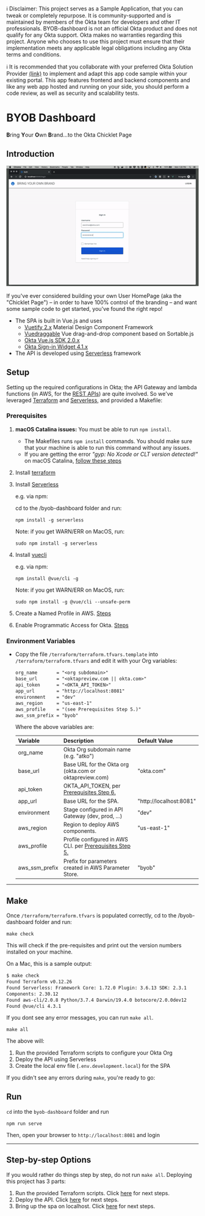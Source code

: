 ℹ️ Disclaimer: This project serves as a Sample Application, that you can tweak or completely repurpose. It is community-supported and is maintained by members of the Okta team for developers and other IT professionals. BYOB-dashboard is not an official Okta product and does not qualify for any Okta support. Okta makes no warranties regarding this project. Anyone who chooses to use this project must ensure that their implementation meets any applicable legal obligations including any Okta terms and conditions.

ℹ️ It is recommended that you collaborate with your preferred Okta Solution Provider [(link)](https://www.okta.com/partners/meet-our-partners/?field_partner_type_tid=8101&field_solutions_target_id=6061) to implement and adapt this app code sample within your existing portal. This app features frontend and backend components and like any web app hosted and running on your side, you should perform a code review, as well as security and scalability tests.

# BYOB Dashboard

**B**ring **Y**our **O**wn **B**rand...to the Okta Chicklet Page

## Introduction

![alt text](images/byob-demo.gif)

If you've ever considered building your own User HomePage (aka the "Chicklet Page") – in order to have 100% control of the branding – and want some sample code to get started, you've found the right repo!

* The SPA is built in Vue.js and uses
    - [Vuetify 2.x](https://vuetifyjs.com/en/) Material Design Component Framework
    - [Vuedraggable](https://github.com/SortableJS/Vue.Draggable) Vue drag-and-drop component based on Sortable.js
    - [Okta Vue.js SDK 2.0.x](https://github.com/okta/okta-oidc-js/tree/master/packages/okta-vue)
    - [Okta Sign-in Widget 4.1.x](https://github.com/okta/okta-signin-widget)
* The API is developed using [Serverless](https://www.serverless.com/) framework

## Setup

Setting up the required configurations in Okta; the API Gateway and lambda functions (in AWS, for the [REST APIs](/byob-api)) are quite involved. So we've leveraged [Terraform](https://www.terraform.io/) and [Serverless](https://www.serverless.com), and provided a Makefile:

### Prerequisites

1. **macOS Catalina issues:** You must be able to run `npm install`.

   - The Makefiles runs `npm install` commands. You should make sure that your machine is able to run this command without any issues.
   - If you are getting the error _"gyp: No Xcode or CLT version detected!"_ on macOS Catalina, [follow these steps](https://medium.com/flawless-app-stories/gyp-no-xcode-or-clt-version-detected-macos-catalina-anansewaa-38b536389e8d)

2. Install [terraform](https://learn.hashicorp.com/terraform/getting-started/install)
3. Install [Serverless](https://www.serverless.com/framework/docs/getting-started/)

   e.g. via npm:

   cd to the /byob-dashboard folder and run:

   ```
   npm install -g serverless
   ```

   Note: if you get WARN/ERR on MacOS, run:

   ```
   sudo npm install -g serverless
   ```

4. Install [vuecli](https://cli.vuejs.org/#getting-started)

   e.g. via npm:

   ```
   npm install @vue/cli -g
   ```

   Note: if you get WARN/ERR on MacOS, run:

   ```
   sudo npm install -g @vue/cli --unsafe-perm
   ```

5. Create a Named Profile in AWS. [Steps](https://docs.idp.rocks/setup/#create-named-profile-in-aws-cli)
6. Enable Programmatic Access for Okta. [Steps](https://docs.idp.rocks/setup/#enable-programmatic-access-to-okta)

### Environment Variables

- Copy the file `/terraform/terraform.tfvars.template` into `/terraform/terraform.tfvars` and edit it with your Org variables:

  ```
  org_name       = "<org subdomain>"
  base_url       = "<oktapreview.com || okta.com>"
  api_token      = "<OKTA_API_TOKEN>"
  app_url        = "http://localhost:8081"
  environment    = "dev"
  aws_region     = "us-east-1"
  aws_profile    = "(see Prerequisites Step 5.)"
  aws_ssm_prefix = "byob"
  ```

  Where the above variables are: <a name="variable-names"></a>

  | Variable       | Description                                                                | Default Value           |
  | -------------- | :------------------------------------------------------------------------- | ----------------------- |
  | org_name       | Okta Org subdomain name (e.g. "atko")                                      |                         |
  | base_url       | Base URL for the Okta org (okta.com or oktapreview.com)                    | "okta.com"              |
  | api_token      | OKTA_API_TOKEN, per [Prerequisites Step 6.](#prerequisites)                |                         |
  | app_url        | Base URL for the SPA.                                                      | "http://localhost:8081" |
  | environment    | Stage configured in API Gateway (dev, prod, ...)                           | "dev"                   |
  | aws_region     | Region to deploy AWS components.                                           | "us-east-1"             |
  | aws_profile    | Profile configured in AWS CLI. per [Prerequisites Step 5.](#prerequisites) |                         |
  | aws_ssm_prefix | Prefix for parameters created in AWS Parameter Store.                      | "byob"                  |

---

## Make

Once `/terraform/terraform.tfvars` is populated correctly, cd to the /byob-dashboard folder and run:

```
make check
```

This will check if the pre-requisites and print out the version numbers installed on your machine.

On a Mac, this is a sample output:

```
$ make check
Found Terraform v0.12.26
Found Serverless: Framework Core: 1.72.0 Plugin: 3.6.13 SDK: 2.3.1 Components: 2.30.12
Found aws-cli/2.0.8 Python/3.7.4 Darwin/19.4.0 botocore/2.0.0dev12
Found @vue/cli 4.3.1
```

If you dont see any error messages, you can run `make all`.

```
make all
```

The above will:

1. Run the provided Terraform scripts to configure your Okta Org
2. Deploy the API using Serverless
3. Create the local env file (`.env.development.local`) for the SPA

If you didn't see any errors during `make`, you're ready to go:

## Run
`cd` into the `byob-dashboard` folder and run
```
npm run serve
```
Then, open your browser to `http://localhost:8081` and login

---

## Step-by-step Options

If you would rather do things step by step, do not run `make all`. Deploying this project has 3 parts:

1. Run the provided Terraform scripts. Click [here](terraform#okta-setup) for next steps.
2. Deploy the API. Click [here](byob-api#serverless) for next steps.
3. Bring up the spa on localhost. Click [here](byob-spa#make) for next steps.
